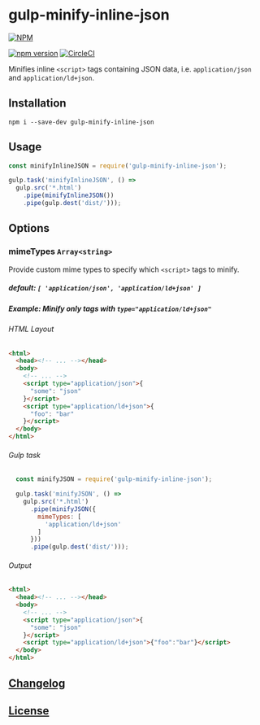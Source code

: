 # gulp-minify-inline-json

[![NPM](https://nodei.co/npm/gulp-minify-inline-json.png?downloads=true)](https://nodei.co/npm/gulp-minify-inline-json/)

[![npm version](https://badge.fury.io/js/gulp-minify-inline-json.svg)](http://badge.fury.io/js/gulp-minify-inline-json)
[![CircleCI](https://circleci.com/gh/haensl/gulp-minify-inline-json.svg?style=svg)](https://circleci.com/gh/haensl/gulp-minify-inline-json)

Minifies inline `<script>` tags containing JSON data, i.e. `application/json` and `application/ld+json`.

## Installation

```shell
npm i --save-dev gulp-minify-inline-json
```

## Usage

```javascript
const minifyInlineJSON = require('gulp-minify-inline-json');

gulp.task('minifyInlineJSON', () =>
  gulp.src('*.html')
    .pipe(minifyInlineJSON())
    .pipe(gulp.dest('dist/')));
```

## Options

### mimeTypes `Array<string>`

Provide custom mime types to specify which `<script>` tags to minify.

##### default: `[ 'application/json', 'application/ld+json' ]`

##### Example: Minify only tags with `type="application/ld+json"`

###### HTML Layout
```html
<html>
  <head><!-- ... --></head>
  <body>
    <!-- ... -->
    <script type="application/json">{
      "some": "json"
    }</script>
    <script type="application/ld+json">{
      "foo": "bar"
    }</script>
  </body>
</html>
```

###### Gulp task
```javascript
  const minifyJSON = require('gulp-minify-inline-json');

  gulp.task('minifyJSON', () =>
    gulp.src('*.html')
      .pipe(minifyJSON({
        mimeTypes: [
          'application/ld+json'
        ]
      }))
      .pipe(gulp.dest('dist/')));
```

###### Output
```html
<html>
  <head><!-- ... --></head>
  <body>
    <!-- ... -->
    <script type="application/json">{
      "some": "json"
    }</script>
    <script type="application/ld+json">{"foo":"bar"}</script>
  </body>
</html>
```

## [Changelog](CHANGELOG.md)

## [License](LICENSE)

